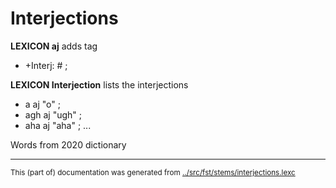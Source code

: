 # Interjections

**LEXICON aj** adds tag 
 * +Interj: # ; 

**LEXICON Interjection** lists the interjections
 * a aj "o" ; 
 * agh aj "ugh" ; 
 * aha aj "aha" ; 
...

Words from 2020 dictionary

* * *
<small>This (part of) documentation was generated from [../src/fst/stems/interjections.lexc](http://github.com/giellalt/lang-cor/blob/main/../src/fst/stems/interjections.lexc)</small>